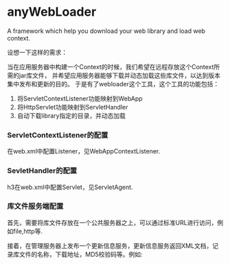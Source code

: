 anyWebLoader
============

A framework which help you download your web library and load web context.

<p>设想一下这样的需求：

<p>当在应用服务器中构建一个Context的时候，我们希望在远程存放这个Context所需的jar库文件， 并希望应用服务器能够下载并动态加载这些库文件，以达到版本集中发布和更新的目的。
于是有了webloader这个工具，这个工具的功能包括：

1. 将ServletContextListener功能映射到WebApp
2. 将HttpServlet功能映射到ServletHandler
3. 自动下载library指定的目录，并动态加载

<h3>ServletContextListener的配置</h3>

<p>在web.xml中配置Listener，见WebAppContextListener.

<h3>SevletHandler的配置</h3> 

h3在web.xml中配置Servlet，见ServletAgent.

<h3>库文件服务端配置</h3>

<p>首先，需要将库文件存放在一个公共服务器之上，可以通过标准URL进行访问，例如file,http等.
<p>接着，在管理服务器上发布一个更新信息服务，更新信息服务返回XML文档，记录库文件的名称，下载地址，MD5校验码等。例如:

<?xml version="1.0" encoding="utf-8" standalone="no"?>
<root>
  <module jar="anyLogicbus.jar" md5="937a43fd16c480b9e4d221d6828cb467" 
  url="file:///D:\ecloud\18923882238\logicbus\libs\anyLogicbus.jar"
  />
</roo
